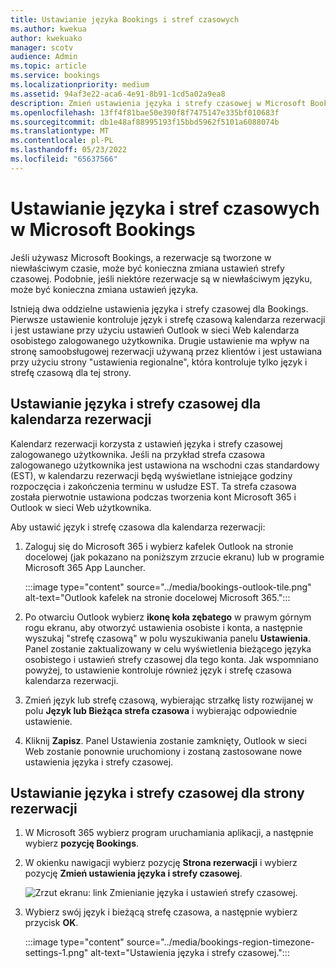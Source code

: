 ```yaml
---
title: Ustawianie języka Bookings i stref czasowych
ms.author: kwekua
author: kwekuako
manager: scotv
audience: Admin
ms.topic: article
ms.service: bookings
ms.localizationpriority: medium
ms.assetid: 94af3e22-aca6-4e91-8b91-1cd5a02a9ea8
description: Zmień ustawienia języka i strefy czasowej w Microsoft Bookings. Jeśli rezerwacje zostaną utworzone w niewłaściwym czasie, Bookings może zostać ustawiona dla niewłaściwej strefy czasowej.
ms.openlocfilehash: 13ff4f81bae50e390f8f7475147e335bf010683f
ms.sourcegitcommit: db1e48af88995193f15bbd5962f5101a6088074b
ms.translationtype: MT
ms.contentlocale: pl-PL
ms.lasthandoff: 05/23/2022
ms.locfileid: "65637566"
---
```

# <a name="set-language-and-time-zones-in-microsoft-bookings"></a>Ustawianie języka i stref czasowych w Microsoft Bookings

Jeśli używasz Microsoft Bookings, a rezerwacje są tworzone w niewłaściwym czasie, może być konieczna zmiana ustawień strefy czasowej. Podobnie, jeśli niektóre rezerwacje są w niewłaściwym języku, może być konieczna zmiana ustawień języka.

Istnieją dwa oddzielne ustawienia języka i strefy czasowej dla Bookings. Pierwsze ustawienie kontroluje język i strefę czasową kalendarza rezerwacji i jest ustawiane przy użyciu ustawień Outlook w sieci Web kalendarza osobistego zalogowanego użytkownika. Drugie ustawienie ma wpływ na stronę samoobsługowej rezerwacji używaną przez klientów i jest ustawiana przy użyciu strony "ustawienia regionalne", która kontroluje tylko język i strefę czasową dla tej strony.

## <a name="setting-language-and-time-zone-for-a-booking-calendar"></a>Ustawianie języka i strefy czasowej dla kalendarza rezerwacji

Kalendarz rezerwacji korzysta z ustawień języka i strefy czasowej zalogowanego użytkownika. Jeśli na przykład strefa czasowa zalogowanego użytkownika jest ustawiona na wschodni czas standardowy (EST), w kalendarzu rezerwacji będą wyświetlane istniejące godziny rozpoczęcia i zakończenia terminu w usłudze EST. Ta strefa czasowa została pierwotnie ustawiona podczas tworzenia kont Microsoft 365 i Outlook w sieci Web użytkownika.

Aby ustawić język i strefę czasowa dla kalendarza rezerwacji:

1. Zaloguj się do Microsoft 365 i wybierz kafelek Outlook na stronie docelowej (jak pokazano na poniższym zrzucie ekranu) lub w programie Microsoft 365 App Launcher.

   :::image type="content" source="../media/bookings-outlook-tile.png" alt-text="Outlook kafelek na stronie docelowej Microsoft 365.":::

1. Po otwarciu Outlook wybierz **ikonę koła zębatego** w prawym górnym rogu ekranu, aby otworzyć ustawienia osobiste i konta, a następnie wyszukaj "strefę czasową" w polu wyszukiwania panelu **Ustawienia**. Panel zostanie zaktualizowany w celu wyświetlenia bieżącego języka osobistego i ustawień strefy czasowej dla tego konta. Jak wspomniano powyżej, to ustawienie kontroluje również język i strefę czasowa kalendarza rezerwacji.

1. Zmień język lub strefę czasową, wybierając strzałkę listy rozwijanej w polu **Język lub Bieżąca strefa czasowa** i wybierając odpowiednie ustawienie.

1. Kliknij **Zapisz**. Panel Ustawienia zostanie zamknięty, Outlook w sieci Web zostanie ponownie uruchomiony i zostaną zastosowane nowe ustawienia języka i strefy czasowej.

## <a name="setting-the-language-and-time-zone-for-the-booking-page"></a>Ustawianie języka i strefy czasowej dla strony rezerwacji

1. W Microsoft 365 wybierz program uruchamiania aplikacji, a następnie wybierz **pozycję Bookings**.

1. W okienku nawigacji wybierz pozycję **Strona rezerwacji** i wybierz pozycję **Zmień ustawienia języka i strefy czasowej**.

   ![Zrzut ekranu: link Zmienianie języka i ustawień strefy czasowej.](../media/bookings-region-language-timezone-settings.png)

1. Wybierz swój język i bieżącą strefę czasowa, a następnie wybierz przycisk **OK**.

   :::image type="content" source="../media/bookings-region-timezone-settings-1.png" alt-text="Ustawienia języka i strefy czasowej.":::